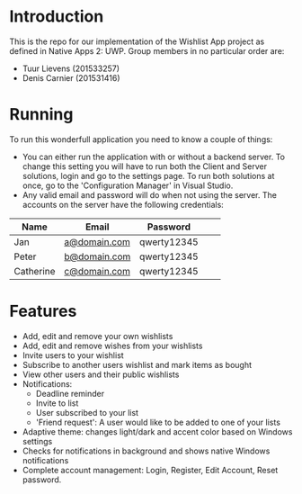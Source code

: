 # Introduction
This is the repo for our implementation of the Wishlist App project as defined in Native Apps 2: UWP. Group members in no particular order are:
* Tuur Lievens (201533257)
* Denis Carnier (201531416)

# Running
To run this wonderfull application you need to know a couple of things:
- You can either run the application with or without a backend server. To change this setting you will have to run both the Client and Server solutions, login and go to the settings page. To run both solutions at once, go to the 'Configuration Manager' in Visual Studio.
- Any valid email and password will do when not using the server. The accounts on the server have the following credentials:

| Name      | Email        | Password    |   |   |
|-----------|--------------|-------------|---|---|
| Jan       | a@domain.com | qwerty12345 |   |   |
| Peter     | b@domain.com | qwerty12345 |   |   |
| Catherine | c@domain.com | qwerty12345 |   |   |

# Features

- Add, edit and remove your own wishlists
- Add, edit and remove wishes from your wishlists
- Invite users to your wishlist
- Subscribe to another users wishlist and mark items as bought
- View other users and their public wishlists
- Notifications:
    - Deadline reminder
    - Invite to list
    - User subscribed to your list
    - 'Friend request': A user would like to be added to one of your lists    
- Adaptive theme: changes light/dark and accent color based on Windows settings
- Checks for notifications in background and shows native Windows notifications
- Complete account management: Login, Register, Edit Account, Reset password.
